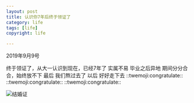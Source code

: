 ```yaml
---
layout: post
title: 认识你7年后终于领证了
category: life
tags: [life]
copyright: life

---
```


2019年9月9号

终于领证了，从大一认识到现在，已经7年了
实属不易
毕业之后异地
期间分分合合，始终放不下
最后
我们熬过去了
以后
好好走下去
 ::twemoji:congratulate::  ::twemoji:congratulate::  ::twemoji:congratulate:: 


![结婚证][1]


  [1]: https://images.niaobulashi.com/typecho/uploads/2019/09/1807370924.png